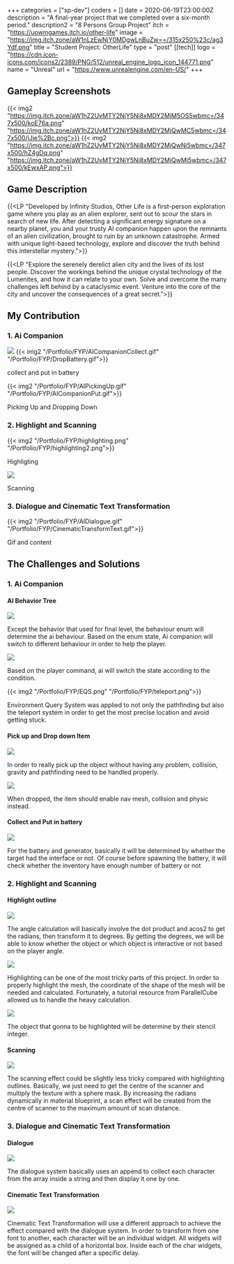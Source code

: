 +++
categories = ["sp-dev"]
coders = []
date = 2020-06-19T23:00:00Z
description = "A final-year project that we completed over a six-month period."
description2 = "8 Persons Group Project"
itch = "https://uowmgames.itch.io/other-life"
image = "https://img.itch.zone/aW1nLzEwNjY0MDgwLnBuZw==/315x250%23c/ag3Ydf.png"
title = "Student Project: OtherLife"
type = "post"
[[tech]]
logo = "https://cdn.icon-icons.com/icons2/2389/PNG/512/unreal_engine_logo_icon_144771.png"
name = "Unreal"
url = "https://www.unrealengine.com/en-US/"
+++


## Gameplay Screenshots

{{< img2 "https://img.itch.zone/aW1hZ2UvMTY2NjY5Ni8xMDY2MjM5OS5wbmc=/347x500/koE76a.png" "https://img.itch.zone/aW1hZ2UvMTY2NjY5Ni8xMDY2MjQwMC5wbmc=/347x500/jJje%2Bc.png">}}
{{< img2 "https://img.itch.zone/aW1hZ2UvMTY2NjY5Ni8xMDY2MjQwNi5wbmc=/347x500/hZ4gDq.png" "https://img.itch.zone/aW1hZ2UvMTY2NjY5Ni8xMDY2MjQwMi5wbmc=/347x500/kEwxAP.png">}}


## Game Description

{{<LP "Developed by Infinity Studios, Other Life is a first-person exploration game where you play as an alien explorer, sent out to scour the stars in search of new life.  After detecting a significant energy signature on a nearby planet, you and your trusty AI companion happen upon the remnants of an alien civilization, brought to ruin by an unknown catastrophe. Armed with unique light-based technology, explore and discover the truth behind this interstellar mystery.">}}


{{<LP "Explore the serenely derelict alien city and the lives of its lost people. Discover the workings behind the unique crystal technology of the Lumenites, and how it can relate to your own. Solve and overcome the many challenges left behind by a cataclysmic event. Venture into the core of the city and uncover the consequences of a great secret.">}}

## My Contribution 

### 1. Ai Companion
![](/Portfolio/FYP/AI.png)
{{< img2 "/Portfolio/FYP/AICompanionCollect.gif" "/Portfolio/FYP/DropBattery.gif">}}

collect and put in battery

{{< img2 "/Portfolio/FYP/AIPickingUp.gif" "/Portfolio/FYP/AICompanionPut.gif">}}

Picking Up and Dropping Down

### 2. Highlight and Scanning 
{{< img2 "/Portfolio/FYP/highlighting.png" "/Portfolio/FYP/highlighting2.png">}}

Highligting

![](/Portfolio/FYP/AIScaning.gif)

Scanning

### 3. Dialogue and Cinematic Text Transformation

{{< img2 "/Portfolio/FYP/AIDialogue.gif" "/Portfolio/FYP/CinematicTransformText.gif">}}

Gif and content

## The Challenges and Solutions
### 1. Ai Companion

#### AI Behavior Tree
![](/Portfolio/FYP/Aibehaviortree.png)

Except the behavior that used for final level, the behaviour enum will determine the ai behaviour. Based on the enum state, Ai companion will switch to different behaviour in order to help the player.

![](/Portfolio/FYP/AIEnumState.png)

Based on the player command, ai will switch the state according to the condition.

{{< img2 "/Portfolio/FYP/EQS.png" "/Portfolio/FYP/teleport.png">}}

Environment Query System was applied to not only the pathfinding but also the teleport system in order to get the most precise location and avoid getting stuck.

#### Pick up and Drop down Item

![](/Portfolio/FYP/pickupSolution.png)

In order to really pick up the object without having any problem, collision, gravity and pathfinding need to be handled properly.

![](/Portfolio/FYP/DropDown.png)

When dropped, the item should enable nav mesh, collision and physic instead. 


#### Collect and Put in battery

![](/Portfolio/FYP/Spawnbattery.png)

For the battery and generator, basically it will be determined by whether the target had the interface or not. Of course before spawning the battery, it will check whether the inventory have enough number of battery or not

### 2. Highlight and Scanning 

#### Highlight outline

![](/Portfolio/FYP/AngleFormula.png)

The angle calculation will basically involve the dot product and acos2 to get the radians, then transform it to degrees. By getting the degrees, we will be able to know whether the object or which object is interactive or not based on the player angle.

![](/Portfolio/FYP/HightilightingMaterial.png)

Highlighting can be one of the most tricky parts of this project. In order to properly highlight the mesh, the coordinate of the shape of the mesh will be needed and calculated. Fortunately, a tutorial resource from ParallelCube allowed us to handle the heavy calculation. 

![](/Portfolio/FYP/stencil.png)

The object that gonna to be highlighted will be determine by their stencil integer.

#### Scanning

![](/Portfolio/FYP/Scannermaterial.png)

The scanning effect could be slightly less tricky compared with highlighting outlines. Basically, we just need to get the centre of the scanner and multiply the texture with a sphere mask. By increasing the radians dynamically in material blueprint, a scan effect will be created from the centre of scanner to the maximum amount of scan distance. 

### 3. Dialogue and Cinematic Text Transformation

#### Dialogue

![](/Portfolio/FYP/DialogueAnimated.png)

The dialogue system basically uses an append to collect each character from the array inside a string and then display it one by one. 

#### Cinematic Text Transformation

![](/Portfolio/FYP/CTTA.png)

Cinematic Text Transformation will use a different approach to achieve the effect compared with the dialogue system. In order to transform from one font to another, each character will be an individual widget. All widgets will be assigned as a child of a horizontal box. Inside each of the char widgets, the font will be changed after a specific delay.



